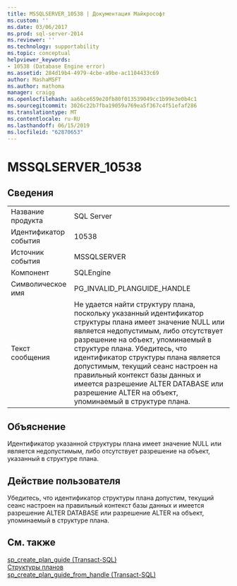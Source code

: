 ```yaml
---
title: MSSQLSERVER_10538 | Документация Майкрософт
ms.custom: ''
ms.date: 03/06/2017
ms.prod: sql-server-2014
ms.reviewer: ''
ms.technology: supportability
ms.topic: conceptual
helpviewer_keywords:
- 10538 (Database Engine error)
ms.assetid: 284d19b4-4979-4cbe-a9be-ac1104433c69
author: MashaMSFT
ms.author: mathoma
manager: craigg
ms.openlocfilehash: aa6bce659e20fb80f013539049cc1b99e3e0b4c1
ms.sourcegitcommit: 3026c22b7fba19059a769ea5f367c4f51efaf286
ms.translationtype: MT
ms.contentlocale: ru-RU
ms.lasthandoff: 06/15/2019
ms.locfileid: "62870653"
---
```

# <a name="mssqlserver10538"></a>MSSQLSERVER_10538
    
## <a name="details"></a>Сведения  
  
|||  
|-|-|  
|Название продукта|SQL Server|  
|Идентификатор события|10538|  
|Источник события|MSSQLSERVER|  
|Компонент|SQLEngine|  
|Символическое имя|PG_INVALID_PLANGUIDE_HANDLE|  
|Текст сообщения|Не удается найти структуру плана, поскольку указанный идентификатор структуры плана имеет значение NULL или является недопустимым, либо отсутствует разрешение на объект, упоминаемый в структуре плана. Убедитесь, что идентификатор структуры плана является допустимым, текущий сеанс настроен на правильный контекст базы данных и имеется разрешение ALTER DATABASE или разрешение ALTER на объект, упоминаемый в структуре плана.|  
  
## <a name="explanation"></a>Объяснение  
 Идентификатор указанной структуры плана имеет значение NULL или является недопустимым, либо отсутствует разрешение на объект, указанный в структуре плана.  
  
## <a name="user-action"></a>Действие пользователя  
 Убедитесь, что идентификатор структуры плана допустим, текущий сеанс настроен на правильный контекст базы данных и имеется разрешение ALTER DATABASE или разрешение ALTER на объект, упоминаемый в структуре плана.  
  
## <a name="see-also"></a>См. также  
 [sp_create_plan_guide (Transact-SQL)](/sql/relational-databases/system-stored-procedures/sp-create-plan-guide-transact-sql)   
 [Структуры планов](../performance/plan-guides.md)   
 [sp_create_plan_guide_from_handle (Transact-SQL)](/sql/relational-databases/system-stored-procedures/sp-create-plan-guide-from-handle-transact-sql)  
  
  
